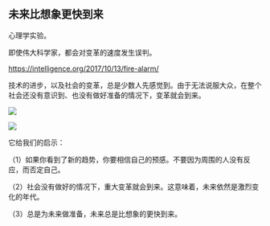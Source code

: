 ## 未来比想象更快到来

心理学实验。

即使伟大科学家，都会对变革的速度发生误判。

https://intelligence.org/2017/10/13/fire-alarm/

技术的进步，以及社会的变革，总是少数人先感觉到。由于无法说服大众，在整个社会还没有意识到、也没有做好准备的情况下，变革就会到来。

![](https://waitbutwhy.com/wp-content/uploads/2015/01/Edge1.png)

![](https://waitbutwhy.com/wp-content/uploads/2015/01/Edge.jpg)

它给我们的启示：

（1）如果你看到了新的趋势，你要相信自己的预感。不要因为周围的人没有反应，而否定自己。

（2）社会没有做好的情况下，重大变革就会到来。这意味着，未来依然是激烈变化的年代。

（3）总是为未来做准备，未来总是比想象的更快到来。
